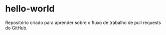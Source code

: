# hello-world
Repositório criado para aprender sobre o fluxo de trabalho de pull requests do GitHub.
